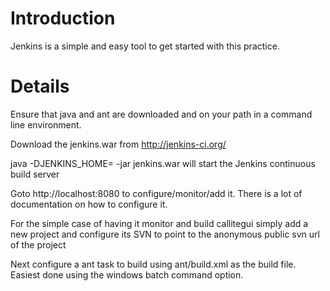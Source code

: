 # Introduction #

Jenkins is a simple and easy tool to get started with this practice.

# Details #

Ensure that java and ant are downloaded and on your path in a command line environment.

Download the jenkins.war from http://jenkins-ci.org/

java -DJENKINS\_HOME=<some temp directory> -jar jenkins.war will start the Jenkins continuous build server

Goto http://localhost:8080 to configure/monitor/add it. There is a lot of documentation on how to configure it.

For the simple case of having it monitor and build callitegui simply add a new project and configure its SVN to point to the anonymous public svn url of the project

Next configure a ant task to build using ant/build.xml as the build file. Easiest done using the windows batch command option.